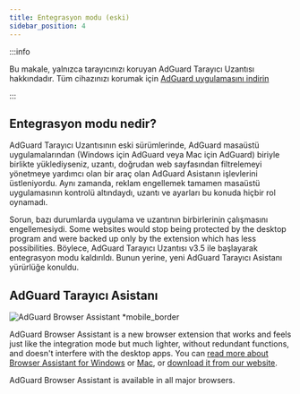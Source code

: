 ```yaml
---
title: Entegrasyon modu (eski)
sidebar_position: 4
---
```


:::info

Bu makale, yalnızca tarayıcınızı koruyan AdGuard Tarayıcı Uzantısı hakkındadır. Tüm cihazınızı korumak için [AdGuard uygulamasını indirin](https://agrd.io/download-kb-adblock)

:::

## Entegrasyon modu nedir?

AdGuard Tarayıcı Uzantısının eski sürümlerinde, AdGuard masaüstü uygulamalarından (Windows için AdGuard veya Mac için AdGuard) biriyle birlikte yüklediyseniz, uzantı, doğrudan web sayfasından filtrelemeyi yönetmeye yardımcı olan bir araç olan AdGuard Asistanın işlevlerini üstleniyordu. Aynı zamanda, reklam engellemek tamamen masaüstü uygulamasının kontrolü altındaydı, uzantı ve ayarları bu konuda hiçbir rol oynamadı.

Sorun, bazı durumlarda uygulama ve uzantının birbirlerinin çalışmasını engellemesiydi. Some websites would stop being protected by the desktop program and were backed up only by the extension which has less possibilities. Böylece, AdGuard Tarayıcı Uzantısı v3.5 ile başlayarak entegrasyon modu kaldırıldı. Bunun yerine, yeni AdGuard Tarayıcı Asistanı yürürlüğe konuldu.

## AdGuard Tarayıcı Asistanı

![AdGuard Browser Assistant *mobile_border](https://cdn.adtidy.org/content/kb/ad_blocker/browser_extension/ad_blocker_browser_extension_assistant.png)

AdGuard Browser Assistant is a new browser extension that works and feels just like the integration mode but much lighter, without redundant functions, and doesn't interfere with the desktop apps. You can [read more about Browser Assistant for Windows](/adguard-for-windows/browser-assistant) or [Mac](/adguard-for-mac/features/browser-assistant), or [download it from our website](https://adguard.com/adguard-assistant/overview.html).

AdGuard Browser Assistant is available in all major browsers.
